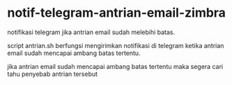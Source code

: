 # notif-telegram-antrian-email-zimbra
notifikasi telegram jika antrian email sudah melebihi batas. 

script antrian.sh berfungsi mengirimkan notifikasi di telegram ketika antrian email sudah mencapai ambang batas tertentu. 

jika antrian email sudah mencapai ambang batas tertentu maka segera cari tahu penyebab antrian tersebut
